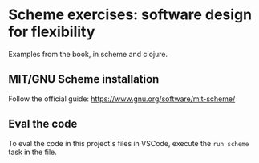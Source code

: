 # Scheme exercises: software design for flexibility
Examples from the book, in scheme and clojure.
## MIT/GNU Scheme installation
Follow the official guide:
https://www.gnu.org/software/mit-scheme/
## Eval the code
To eval the code in this project's files in VSCode, 
execute the `run scheme` task in the file.